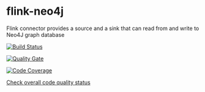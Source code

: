 # flink-neo4j
Flink connector provides a source and a sink that can read from and write to Neo4J graph database 

[![Build Status](https://travis-ci.org/albertodelazzari/flink-neo4j.svg?branch=master)](https://travis-ci.org/albertodelazzari/flink-neo4j)

[![Quality Gate](https://sonarqube.com/api/badges/gate?key=it.neo4j%3Aflink-connector)](https://sonarqube.com/api/badges/gate?key=it.neo4j%3Aflink-connector)

[![Code Coverage](https://sonarqube.com/api/badges/measure?key=it.neo4j%3Aflink-connector&metric=coverage)](https://sonarqube.com/api/badges/measure?key=it.neo4j%3Aflink-connector&metric=coverage) 

[Check overall code quality status](https://sonarqube.com/dashboard/index?id=it.neo4j%3Aflink-connector)  